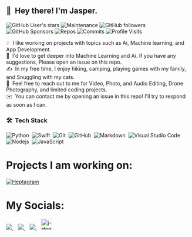 ## 👋 &nbsp;Hey there! I'm Jasper.
![GitHub User's stars](https://img.shields.io/github/stars/j-dogcoder?style=for-the-badge)
![Maintenance](https://img.shields.io/maintenance/yes/2021?style=for-the-badge)
![GitHub followers](https://img.shields.io/github/followers/j-dogcoder?style=for-the-badge)
![GitHub Sponsors](https://img.shields.io/github/sponsors/j-dogcoder?style=for-the-badge)
![Repos](https://badges.pufler.dev/repos/j-dogcoder?style=for-the-badge)
![Commits](https://badges.pufler.dev/commits/monthly/j-dogcoder?style=for-the-badge)
![Profile Visits](https://badges.pufler.dev/visits/j-dogcoder/j-dogcoder?style=for-the-badge)

</p>

💡 &nbsp;I like working on projects with topics such as Ai, Machine learning, and App Development.\
🌱 &nbsp;I'd love to get deeper into Machine Learning and Ai. If you have any suggestions, Please open an issue on this repo.\
✍️ &nbsp;In my free time, I enjoy hiking, camping, playing games with my family, and Snuggling with my cats.\
💬 &nbsp;Feel free to reach out to me for Video, Photo, and Audio Editing, Drone Photography, and limited coding projects.\
✉️ &nbsp;You can contact me by opening an issue in this repo! I'll try to respond as soon as I can.

### 🛠 &nbsp;Tech Stack

![Python](https://img.shields.io/badge/-Python-333333?style=for-the-badge&logo=python)&nbsp;
![Swift](https://img.shields.io/badge/-Swift-333333?style=for-the-badge&logo=swift)&nbsp;
![Git](https://img.shields.io/badge/-Git-333333?style=for-the-badge&logo=git)&nbsp;
![GitHub](https://img.shields.io/badge/-GitHub-333333?style=for-the-badge&logo=github)&nbsp;
![Markdown](https://img.shields.io/badge/-Markdown-333333?style=for-the-badge&logo=markdown)&nbsp;
![Visual Studio Code](https://img.shields.io/badge/-Visual%20Studio%20Code-333333?style=for-the-badge&logo=visual-studio-code&logoColor=007ACC)&nbsp;
![Nodejs](https://img.shields.io/badge/-Nodejs-black?style=for-the-badge&logo=Node.js)&nbsp;
![JavaScript](https://img.shields.io/badge/-JavaScript-black?style=for-the-badge&logo=javascript)&nbsp;

# Projects I am working on:
[![Heptagram](https://github-readme-stats.vercel.app/api/pin/?username=Heptagram-Bot&repo=Heptagram&cache_seconds=86400&theme=merko)](https://github.com/heptagram-bot/heptagram)

# My Socials:
<p align='left'>
  <a href="https://github.com/j-dogcoder" />
    <img src="https://img.shields.io/badge/GitHub-100000?style=for-the-badge&logo=github&logoColor=white" />
  </a>&nbsp;&nbsp;
  <a href="https://stackoverflow.com/users/15201146/j-dogcoder" />
    <img src="https://img.shields.io/badge/Stack_Overflow-FE7A16?style=for-the-badge&logo=stack-overflow&logoColor=white" />        
  </a>&nbsp;&nbsp;
  <a href="https://dribbble.com/Jdogcoder" />
    <img src="https://img.shields.io/badge/Dribbble-EA4C89?style=for-the-badge&logo=dribbble&logoColor=white" />        
  </a>&nbsp;&nbsp;
  <a href="https://dev.to/jdogcoder">
  <img src="https://d2fltix0v2e0sb.cloudfront.net/dev-badge.svg" alt="j-dogcoder's DEV Community Profile" height="30" width="30">
</a>
</p>
